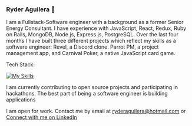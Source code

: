 ### Ryder Aguilera 👋

I am a Fullstack-Software engineer with a background as a former Senior Energy Consultant. I have experience with JavaScript, React, Redux, Ruby on Rails, MongoDB, Node.js, Express.js, PostgreSQL. Over the last four months I have built three different projects which reflect my skills as a software engineer: Revel, a Discord clone. Parrot PM, a project management app, and Carnival Poker, a native JavaScript card game. 

Tech Stack:

[![My Skills](https://skillicons.dev/icons?i=react,nodejs,js,css,python,django,redux,ruby,rails,github&perline=5)](https://skillicons.dev)

I am currently contributing to open source projects and participating in hackathons. The best part of being a software engineer is building applications

I am open for work. Contact me by email at ryderaguilera@hotmail.com or [Connect with me on LinkedIn](https://www.linkedin.com/in/raguilera994/)
